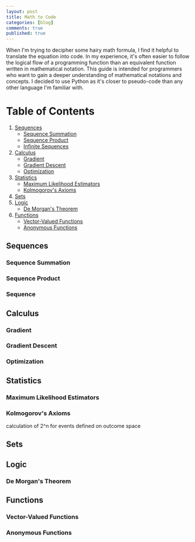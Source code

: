 ```yaml
---
layout: post
title: Math to Code
categories: [blog]
comments: true
published: true
---
```

<script src="https://cdnjs.cloudflare.com/ajax/libs/mathjax/2.7.0/MathJax.js?config=TeX-AMS-MML_HTMLorMML" type="text/javascript"></script>

When I'm trying to decipher some hairy math formula, I find it helpful to translate the equation into code. In my experience, it's often easier to follow the logical flow of a programming function than an equivalent function written in mathematical notation. This guide is intended for programmers who want to gain a deeper understanding of mathematical notations and concepts. I decided to use Python as it's closer to pseudo-code than any other language I'm familiar with.

# Table of Contents

1. [Sequences](#Sequences)
    - [Sequence Summation](#Sequence-Summation)
    - [Sequence Product](#Sequence-Product)
    - [Infinite Sequences](#Infinite-Sequences)
2. [Calculus](#Calculus)
    - [Gradient](#Gradient)
    - [Gradient Descent](#Gradient-Descent)
    - [Optimization](#Optimization)
3. [Statistics](#Statistics)
    - [Maximum Likelihood Estimators](#Maximum-Likelihood-Estimators)
    - [Kolmogorov's Axioms](#Kolmogorov's-Axioms)
4. [Sets](#Logic)
5. [Logic](#Logic)
    - [De Morgan's Theorem](#De-Morgan's-Theorem)
6. [Functions](#Functions)
    - [Vector-Valued Functions](#Vector-Valued-Functions)
    - [Anonymous Functions](#Anonymous-Functions)


## Sequences
### Sequence Summation

### Sequence Product

### Sequence


## Calculus
### Gradient

### Gradient Descent

### Optimization


## Statistics
### Maximum Likelihood Estimators

### Kolmogorov's Axioms
calculation of 2^n for events defined on outcome space


## Sets


## Logic
### De Morgan's Theorem


## Functions
### Vector-Valued Functions

### Anonymous Functions


